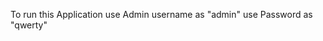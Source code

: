 To run this Application use Admin username as "admin"
                        use Password as "qwerty"